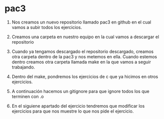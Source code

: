 # pac3

1. Nos creamos un nuevo repositorio llamado pac3 en github en el cual vamos
a subir todos los ejercicios. 

2. Creamos una carpeta en nuestro equipo en la cual vamos a descargar el 
repositorio

3. Cuando ya tengamos descargado el repositorio descargado, creamos otra 
carpeta dentro de la pac3 y nos metemos en ella. Cuando estemos dentro 
creamos otra carpeta llamada make en la que vamos a seguir trabajando.

4. Dentro del make, pondremos los ejercicios de c que ya hicimos en otros
ejercicios.

5. A continuación hacemos un gitignore para que ignore todos los que terminen con .o

6. En el siguiene apartado del ejercicio tendremos que modificar los ejercicios para que nos muestre lo que nos pide el ejercicio.
